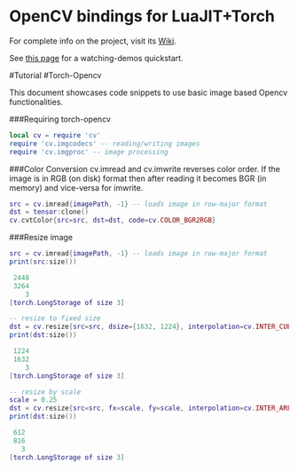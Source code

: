 OpenCV bindings for LuaJIT+Torch
=====================

For complete info on the project, visit its [Wiki](https://github.com/VisionLabs/torch-opencv/wiki).

See [this page](https://github.com/VisionLabs/torch-opencv/wiki/Trying-it-out) for a watching-demos quickstart.

#Tutorial
#Torch-Opencv

This document showcases code snippets to use basic image based Opencv functionalities.

###Requiring torch-opencv
```lua
local cv = require 'cv'
require 'cv.imgcodecs' -- reading/writing images
require 'cv.imgproc' -- image processing
```

###Color Conversion
cv.imread and cv.imwrite reverses color order. If the image is in RGB (on disk) format then after reading it becomes BGR (in memory) and vice-versa for imwrite.
```lua
src = cv.imread{imagePath, -1} -- loads image in row-major format
dst = tensor:clone()
cv.cvtColor{src=src, dst=dst, code=cv.COLOR_BGR2RGB}
```

###Resize image
```lua
src = cv.imread{imagePath, -1} -- loads image in row-major format
print(src:size())

 2448
 3264
    3
[torch.LongStorage of size 3]

-- resize to fixed size
dst = cv.resize{src=src, dsize={1632, 1224}, interpolation=cv.INTER_CUBIC}
print(dst:size())

 1224
 1632
    3
[torch.LongStorage of size 3]

-- resize by scale
scale = 0.25
dst = cv.resize{src=src, fx=scale, fy=scale, interpolation=cv.INTER_AREA}
print(dst:size())

 612
 816
   3
[torch.LongStorage of size 3]
```
